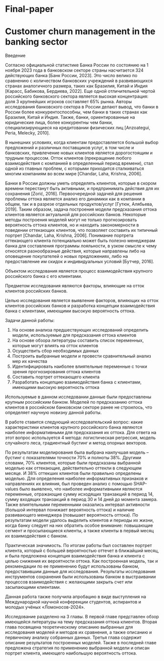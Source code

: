 # Final-paper 
# Customer churn management in the banking sector
Введение

  Согласно официальной статистике Банка России по состоянию на 1 ноября 2023 года в банковском секторе страны насчитается 324 действующих банка [Банк России, 2023]. Это число велико по сравнению с количеством банковских учреждений в развивающихся странах аналогичного размера, таких как Бразилия, Китай и Индия [Карасс, Бабикова, Бердиева, 2022]. Еще одной отличительной чертой российского банковского сектора является высокая концентрация: доля 3 крупнейших игроков составляет 65% рынка. Авторы исследования банковского сектора в России делают вывод, что банки в России более конкурентоспособны, чем банки в таких странах как Бразилия, Китай и Индия. Также, банки, ориентированные на юридические лица, более конкурентны чем банки, специализирующиеся на кредитовании физических лиц [Anzoategui, Peria, Melecky, 2010]. 

    
  В нынешних условиях, когда клиентам предоставляется большой выбор предложений и различных поставщиков услуг, в том числе и банковских, привлечение новых клиентов является дорогостоящим и трудным процессом. Отток клиентов (прекращение любого взаимодействия с компанией в определенный период времени), стал одной из главных проблем, с которыми приходится сталкиваться многим компаниям во всем мире [Chandar, Laha, Krishna, 2006].


  Банки в России должны уметь определять клиентов, которые в скором времени перестанут быть активными, и предпринимать действия для их сохранения [Zorić, 2016]. Первоочередной задачей для решения проблемы оттока является анализ его динамики как в компании в общем, так и в разрезе отдельных продуктов/услуг [Гутюк, Алябьева, 2019]. Таким образом, задача построения модели предсказания оттока клиентов является актуальной для российских банков.  Некоторые методы построения моделей могут не только прогнозировать вероятность оттока клиентов, но и находить закономерности в поведении оттекающих клиентов, что позволяет составить их типичный портрет [Chandar, Laha, Krishna, 2006]. Понимание портрета оттекающего клиента потенциально может быть полезно менеджерам банка для составления программы лояльности, в узком смысле к чему относятся разнообразные действия, которые направлены либо на оповещение покупателей о новых предложениях, либо на предоставление им скидок и индивидуальных условий [Бутчер, 2016]. 


  Объектом исследования является процесс взаимодействия крупного российского банка с его клиентами.

  
  Предметом исследования являются факторы, влияющие на отток клиентов российских банков.

  
  Целью исследования является выявление факторов, влияющих на отток клиентов российских банков и разработка концепции взаимодействия банка с клиентами, имеющими высокую вероятность оттока.

  
  Задачи данной работы: 
1.	На основе анализа предшествующих исследований определить модели, используемые для предсказания оттока клиентов 
2.	На основе обзора литературы составить список переменных, которые могут влиять на отток клиентов
3.	Осуществить сбор необходимых данных
4.	Построить выбранные модели и провести сравнительный анализ мер их качества
5.	Идентифицировать наиболее влиятельные переменные с точки зрения прогнозирования оттока клиентов
6.	Составить портрет оттекающего клиента 
7.	Разработать концепцию взаимодействия банка с клиентами, имеющими высокую вероятность оттока


  Используемые в данном исследовании данные были предоставлены крупным российским банком. Моделей по предсказанию оттока клиентов в российском банковском секторе ранее не строилось, что определяет научную новизну данной работы.


  В работе ставится следующий исследовательский вопрос: какие характеристики клиентов крупного российского банка являются наиболее информативными для предсказания их оттока. Для ответа на этот вопрос используется 4 метода: логистическая регрессия, модель случайного леса, градиентный бустинг и метод опорных векторов.

  
  По результатам моделирования была выбрана наилучшая модель – бустинг с показателями точности 70% и полноты 38%. Другими словами, 70% клиентов, которые были предсказаны выбранной моделью как оттекающие, действительно оттекли в следующем месяце. И 38% оттекших клиентов были правильно определены моделью. Для определения наиболее информативных признаков и направлениях их влияния, был проведен анализ с помощью SHAP-values было выявлено, что наиболее информативными являются переменные, отражающие сумму исходящих транзакций в период 14, сумму входящих транзакций в период 30 и 14 дней до момента замера. Также влиятельными переменными оказались интервал активности (большой интервал понижает вероятность оттока) и наличие развивающего менеджера (повышает вероятность оттока).  По результатам модели удалось выделить клиентов и периоды их жизни, когда банку следует на них обратить особое внимание: повышающие сегмент и просыпающиеся клиенты, а также клиенты в первый месяц их взаимодействия с банком.

  
  Практическая значимость. По итогам работы был составлен портрет клиента, который с большей вероятностью оттечет в ближайший месяц, и была предложена концепция взаимодействия банка и клиента с целью снижения их вероятности оттока. Как построенная модель, так и рекомендации по ее применению будут использованы банком, предоставившим данные для исследования. Результаты исследования инструментов сохранения были использованы банком в выстраивании процессов взаимодействия с желающими закрыть счет или засыпающими клиентами.


  Данная работа также получила апробацию в виде выступления на Международной научной конференции студентов, аспирантов и молодых учёных «Ломоносов-2024».


  Исследование разделено на 3 главы. В первой главе представлен обзор имеющейся литературы на тему предсказания оттока клиентов. Вторая глава посвящена теоретическому описанию выбранных для исследования моделей и методов их сравнения, а также описанию и первичному анализу собранных данных. Третья глава содержит описание результатов построенных моделей. Также в последней главе предложена стратегия по применению выбранной модели и описан портрет клиента, имеющего наибольшую вероятность оттока. 
